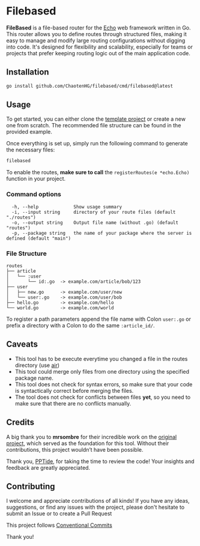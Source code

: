 # Filebased

**FileBased** is a file-based router for the [Echo](https://echo.labstack.com/) web framework written in Go.
This router allows you to define routes through structured files,
making it easy to manage and modify large routing configurations without digging into code.
It's designed for flexibility and scalability,
especially for teams or projects that prefer keeping routing logic out of the main application code.

## Installation

```sh
go install github.com/ChaotenHG/filebased/cmd/filebased@latest
```

## Usage

To get started, you can either clone the [template project](https://github.com/ChaotenHG/filebased-template/) or create a new one from scratch. The recommended file structure can be found in the provided example.

Once everything is set up, simply run the following command to generate the necessary files:

```sh
filebased
```

To enable the routes, **make sure to call** the `registerRoutes(e *echo.Echo)` function in your project.

### Command options

```
  -h, --help             Show usage summary
  -i, --input string     directory of your route files (default "./routes")
  -o, --output string    Output file name (without .go) (default "routes")
  -p, --package string   the name of your package where the server is defined (default "main")
```

### File Structure

```
routes
├── article
│   └── :user
│       └── id:.go  -> example.com/article/bob/123
├── user
│   ├── new.go      -> example.com/user/new
│   └── user:.go    -> example.com/user/bob
├── hello.go        -> example.com/hello
└── world.go        -> example.com/world
```

To register a path parameters append the file name with Colon `user:.go` or prefix a directory with a Colon to do the same `:article_id/`.

## Caveats

- This tool has to be execute everytime you changed a file in the routes directory (use [air](https://github.com/air-verse/air))
- This tool could merge only files from one directory using the specified package name.
- This tool does not check for syntax errors, so make sure that your code is syntactically correct before merging the files.
- The tool does not check for conflicts between files **yet**, so you need to make sure that there are no conflicts manually.

## Credits

A big thank you to **mrsombre** for their incredible work on the [original project](https://github.com/mrsombre/codingame-golang-merger),
which served as the foundation for this tool. Without their contributions,
this project wouldn’t have been possible.

Thank you, [PPTide](https://github.com/PPTide), for taking the time to review the code! Your insights and feedback are greatly appreciated.

## Contributing

I welcome and appreciate contributions of all kinds!
If you have any ideas, suggestions, or find any issues with the project,
please don't hesitate to submit an Issue or to create a Pull Request

This project follows [Conventional Commits](https://www.conventionalcommits.org/en/v1.0.0/)

Thank you!
